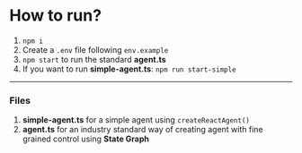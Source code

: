 # How to run?

1. `npm i`
2. Create a `.env` file following `env.example`
3. `npm start` to run the standard **agent.ts**
4. If you want to run **simple-agent.ts**: `npm run start-simple`

---

### Files

1. **simple-agent.ts** for a simple agent using `createReactAgent()`
2. **agent.ts** for an industry standard way of creating agent with fine grained control using **State Graph**

